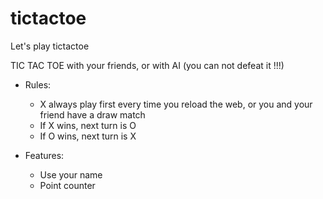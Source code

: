 # tictactoe
Let's play tictactoe

TIC TAC TOE with your friends, or with AI (you can not defeat it !!!)

- Rules:
  + X always play first every time you reload the web, or you and your friend have a draw match
  + If X wins, next turn is O
  + If O wins, next turn is X

- Features:
  + Use your name
  + Point counter